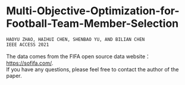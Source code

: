 # Multi-Objective-Optimization-for-Football-Team-Member-Selection
```
HAOYU ZHAO, HAIHUI CHEN, SHENBAO YU, AND BILIAN CHEN
IEEE ACCESS 2021
```
The data comes from the FIFA open source data website：https://sofifa.com/.    
If you have any questions, please feel free to contact the author of the paper.
